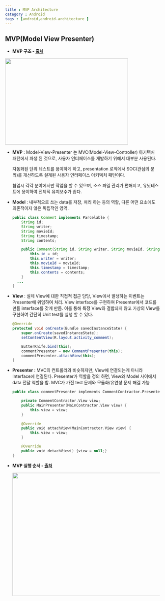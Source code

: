 ```yaml
---
title : MVP Architecture
category : Android
tags : [android,android-architecture ]
---
```


## **MVP(Model View Presenter)**

- **MVP 구조 - [출처](https://support.touchgfx.com/docs/development/ui-development/software-architecture/model-view-presenter-design-pattern/)**

<img width = "400" height = "280" src = "https://user-images.githubusercontent.com/52276038/85027902-692d6100-b1b5-11ea-8f9e-3a7c4eb19970.png">



- **MVP** :  Model-View-Presenter 는 MVC(Model-View-Controller) 아키텍처 패턴에서 파생 된 것으로, 사용자 인터페이스를 개발하기 위해서 대부분 사용된다.

  자동화된 단위 테스트를 용이하게 하고, presentation 로직에서 SOC(관심의 분리)를 개선하도록 설계된 사용자 인터페이스 아키텍처 패턴이다.

  협업시 각각 분야에서만 작업을 할 수 있으며, 소스 파일 관리가 편해지고, 유닛테스트에 용이하여 전체적 유지보수가 쉽다.



- **Model** : 내부적으로 쓰는 data를 저장, 처리 하는 등의 역할, 다른 어떤 요소에도 의존적이지 않은 독립적인 영역.

  

  ```java
  public class Comment implements Parcelable {
      String id;
      String writer;
      String movieId;
      String timestamp;
      String contents;
  
      public Comment(String id, String writer, String movieId, String timestamp, String contents) {
          this.id = id;
          this.writer = writer;
          this.movieId = movieId;
          this.timestamp = timestamp;
          this.contents = contents;
      }
    ...
  }
  ```

  

- **View** : 실제 View에 대한 직접적 접근 담당, View에서 발생하는 이벤트는 Presenter에 위임하여 처리. View interface를 구현하여 Presenter에서 코드를 만들 interface를 갖게 만듬. 이를 통해 특정 View와 결합되지 않고 가상의 View를 구현하여 간단히 Unit test를 실행 할 수 있다.

  

  ```java
  @Override
  protected void onCreate(Bundle savedInstanceState) {
      super.onCreate(savedInstanceState);
      setContentView(R.layout.activity_comment);
  
      ButterKnife.bind(this);
      commentPresenter = new CommentPresenter(this);
      commentPresenter.attachView(this);
  }
  ```

  

  

- **Presenter** : MVC의 컨트롤러와 비슷하지만, View에 연결되는게 아니라 Interface에 연결된다. Presenter가 역할을 정의 하면, View와 Model 사이에서 data 전달 역할을 함. MVC가 가진 test 문제와 모듈화/유연성 문제 해결 가능

  

  ```kotlin
  public class commentPresenter implements CommentContractor.Presenter{
  
      private CommentContractor.View view;
      public MainPresenter(MainContractor.View view) {
          this.view = view;
      }
      
      @Override
      public void attachView(MainContractor.View view) {
          this.view = view;
      }
  
      @Override
      public void detachView() {view = null;}
  }
  ```

  



- **MVP 실행 순서 - [출처](https://www.vogella.com/tutorials/AndroidArchitecture/article.html)**

  

  

  <img width = "600" height = "400" src = "https://user-images.githubusercontent.com/52276038/85036003-c974d080-b1be-11ea-8ab1-81dace0c988e.png">